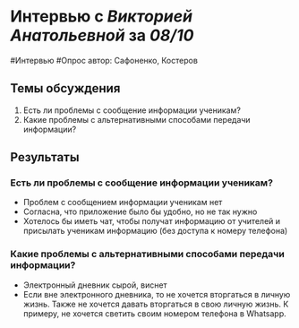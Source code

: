# Интервью с _Викторией Анатольевной_ за _08/10_

#Интервью #Опрос
автор: Сафоненко, Костеров

## Темы обсуждения

1. Есть ли проблемы с сообщение информации ученикам?
2. Какие проблемы с альтернативными способами передачи информации?

## Результаты

### Есть ли проблемы с сообщение информации ученикам?

- Проблем с сообщением информации ученикам нет
- Согласна, что приложение было бы удобно, но не так нужно
- Хотелось бы иметь чат, чтобы получат информацию от учителей и присылать ученикам информацию (без доступа к номеру телефона) 

### Какие проблемы с альтернативными способами передачи информации?

- Электронный дневник сырой, виснет
- Если вне электронного дневника, то не хочется вторгаться в личную жизнь. Также не хочется давать вторгаться в свою личную жизнь. К примеру, не хочется светить своим номером телефона в Whatsapp.
